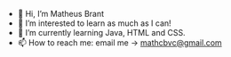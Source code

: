 - 👋 Hi, I’m Matheus Brant
- 👀 I’m interested to learn as much as I can!
- 🌱 I’m currently learning Java, HTML and CSS.
- 📫 How to reach me: email me -> mathcbvc@gmail.com 

<!---
Mathcbvc/Mathcbvc is a ✨ special ✨ repository because its `README.md` (this file) appears on your GitHub profile.
You can click the Preview link to take a look at your changes.
--->
